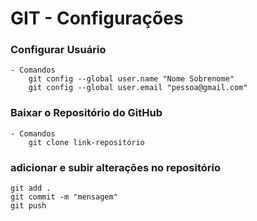 # GIT - Configurações

### Configurar Usuário

    - Comandos
        git config --global user.name "Nome Sobrenome"
        git config --global user.email "pessoa@gmail.com"


### Baixar o Repositório do GitHub

    - Comandos
        git clone link-repositório


### adicionar e subir alterações no repositório
    git add .
    git commit -m "mensagem"
    git push
